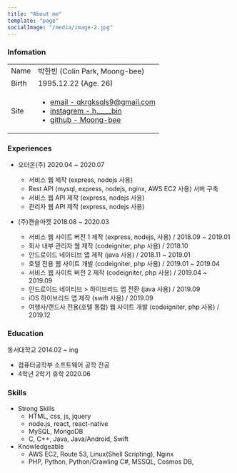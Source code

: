 ```yaml
---
title: "About me"
template: "page"
socialImage: "/media/image-2.jpg"
---
```


### Infomation

<table class='about_table'>
    <tr>
        <td>Name</td>
        <td>박한빈 (Colin Park, Moong-bee)</td>
    </tr>
    <tr>
        <td>Birth</td>
        <td>1995.12.22 (Age. 26)</td>
    </tr>
    <tr>
        <td>Site</td>
        <td>
            <ul>
                <li>
                    <a target="_blank" rel="noopener noreferrer"  href='mailto:qkrgksqls9@gmail.com'>email - qkrgksqls9@gmail.com</a></br>
                </li>
                <li>
                    <a target="_blank" rel="noopener noreferrer"  href='https://www.instagram.com/h.____bin'>instagrem - h.____bin</a><br>
                </li>
                <li>
                    <a target="_blank" rel="noopener noreferrer"  href='https://github.com/Moong-bee'>github - Moong-bee</a>
                </li>
            </ul>
        </td>
    </tr>
</table>

### Experiences
- 오더온(주) 2020.04 ~ 2020.07
    - 서비스 웹 제작 (express, nodejs 사용)
    - Rest API (mysql, express, nodejs, nginx, AWS EC2 사용) 서버 구축
    - 서비스 웹 API 제작 (express, nodejs 사용)
    - 관리자 웹 API 제작 (express, nodejs 사용)

- (주)캔슬마켓 2018.08 ~ 2020.03 
    - 서비스 웹 사이트 버전 1 제작 (express, nodejs, 사용) / 2018.09 ~ 2019.01
    - 회사 내부 관리자 웹 제작 (codeigniter, php 사용) / 2018.10
    - 안드로이드 네이티브 앱 제작 (java 사용) / 2018.11 ~ 2019.01
    - 호텔 전용 웹 사이트 개발 (codeigniter, php 사용) / 2019.01 ~ 2019.04
    - 서비스 웹 사이트 버전 2 제작 (codeigniter, php 사용) / 2019.04 ~ 2019.09
    - 안드로이드 네이티브 > 하이브리드 앱 전환 (java 사용) / 2019.09
    - iOS 하이브리드 앱 제작 (swift 사용) / 2019.09
    - 여행사/랜드사 전용(호텔 통합) 웹 사이트 개발 (codeigniter, php 사용) / 2019.12

### Education
동서대학교 2014.02 ~ ing
- 컴퓨터공학부 소프트웨어 공학 전공
- 4학년 2학기 휴학 2020.06

### Skills
- Strong Skills
    - HTML, css, js, jquery
    - node.js, react, react-native
    - MySQL, MongoDB
    - C, C++, Java, Java/Android, Swift
- Knowledgeable
    - AWS EC2, Route 53, Linux(Shell Scripting), Nginx
    - PHP, Python, Python/Crawling C#, MSSQL, Cosmos DB,